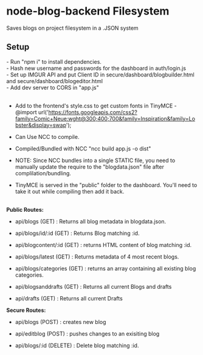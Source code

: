 # node-blog-backend Filesystem
Saves blogs on project filesystem in a .JSON system
<h2>Setup</h2>
- Run "npm i" to install dependencies. <br>
- Hash new username and passwords for the dashboard in auth/login.js <br>
- Set up IMGUR API and put Client ID in secure/dashboard/blogbuilder.html and secure/dashboard/blogeditor.html <br>
- Add dev server to CORS in "app.js" <br><br>

- Add to the frontend's style.css to get custom fonts in TinyMCE - @import url('https://fonts.googleapis.com/css2?family=Comic+Neue:wght@300;400;700&family=Inspiration&family=Lobster&display=swap');

- Can Use NCC to compile. <br>
- Compiled/Bundled with NCC "ncc build app.js -o dist" <br>
- NOTE: Since NCC bundles into a single STATIC file, you need to manually update the require to the "blogdata.json" file after complilation/bundling.<br>
- TinyMCE is served in the "public" folder to the dashboard. You'll need to take it out while compiling then add it back.<br><br>


<strong>Public Routes:</strong>
- api/blogs (GET) : Returns all blog metadata in blogdata.json.

- api/blogs/id/:id (GET) : Returns Blog matching :id.

- api/blogcontent/:id (GET) : returns HTML content of blog matching :id.

- api/blogs/latest (GET) : Returns metadata of 4 most recent blogs.

- api/blogs/categories (GET) : returns an array containing all existing blog categories.

- api/blogsanddrafts (GET) : Returns all current Blogs and drafts

- api/drafts (GET) : Returns all current Drafts

<strong>Secure Routes:</strong>

- api/blogs (POST) : creates new blog

- api/editblog (POST) : pushes changes to an exisiting blog

- api/blogs/:id (DELETE) : Delete blog matching :id.
